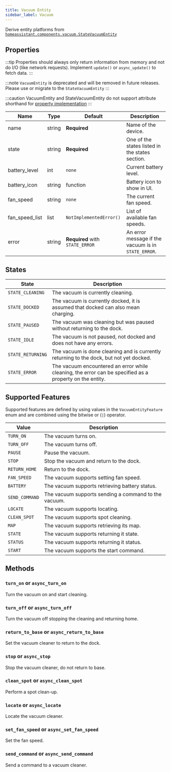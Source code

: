 ```yaml
---
title: Vacuum Entity
sidebar_label: Vacuum
---
```


Derive entity platforms from [`homeassistant.components.vacuum.StateVacuumEntity`](https://github.com/home-assistant/home-assistant/blob/master/homeassistant/components/vacuum/__init__.py)

## Properties

:::tip
Properties should always only return information from memory and not do I/O (like network requests). Implement `update()` or `async_update()` to fetch data.
:::

:::note
`VacuumEntity` is deprecated and will be removed in future releases. Please use or migrate to the `StateVacuumEntity`
:::

:::caution
VacuumEntity and StateVacuumEntity do not support attribute shorthand for [property implementation](../entity.md#entity-class-or-instance-attributes)
:::

| Name | Type | Default | Description
| ---- | ---- | ------- | -----------
| name | string | **Required** | Name of the device.
| state | string | **Required** | One of the states listed in the states section.
| battery_level | int | `none` | Current battery level.
| battery_icon | string | function | Battery icon to show in UI.
| fan_speed | string | `none` | The current fan speed.
| fan_speed_list | list | `NotImplementedError()`| List of available fan speeds.
| error | string | **Required** with `STATE_ERROR` | An error message if the vacuum is in `STATE_ERROR`.

## States

| State | Description
| ----- | -----------
| `STATE_CLEANING` | The vacuum is currently cleaning.
| `STATE_DOCKED` | The vacuum is currently docked, it is assumed that docked can also mean charging.
| `STATE_PAUSED` | The vacuum was cleaning but was paused without returning to the dock.
| `STATE_IDLE` | The vacuum is not paused, not docked and does not have any errors.
| `STATE_RETURNING` | The vacuum is done cleaning and is currently returning to the dock, but not yet docked.
| `STATE_ERROR` | The vacuum encountered an error while cleaning, the error can be specified as a property on the entity.

## Supported Features

Supported features are defined by using values in the `VacuumEntityFeature` enum
and are combined using the bitwise or (`|`) operator.

| Value          | Description                                          |
| -------------- | ---------------------------------------------------- |
| `TURN_ON`      | The vacuum turns on.                                 |
| `TURN_OFF`     | The vacuum turns off.                                |
| `PAUSE`        | Pause the vacuum.                                    |
| `STOP`         | Stop the vacuum and return to the dock.              |
| `RETURN_HOME`  | Return to the dock.                                  |
| `FAN_SPEED`    | The vacuum supports setting fan speed.               |
| `BATTERY`      | The vacuum supports retrieving battery status.       |
| `SEND_COMMAND` | The vacuum supports sending a command to the vacuum. |
| `LOCATE`       | The vacuum supports locating.                        |
| `CLEAN_SPOT`   | The vacuum supports spot cleaning.                   |
| `MAP`          | The vacuum supports retrieving its map.              |
| `STATE`        | The vacuum supports returning it state.              |
| `STATUS`       | The vacuum supports returning it status.             |
| `START`        | The vacuum supports the start command.               |

## Methods

### `turn_on` or `async_turn_on`

Turn the vacuum on and start cleaning.

### `turn_off` or `async_turn_off`

Turn the vacuum off stopping the cleaning and returning home.

### `return_to_base` or `async_return_to_base`

Set the vacuum cleaner to return to the dock.

### `stop` or `async_stop`

Stop the vacuum cleaner, do not return to base.

### `clean_spot` or `async_clean_spot`

Perform a spot clean-up.

### `locate` or `async_locate`

Locate the vacuum cleaner.

### `set_fan_speed` or `async_set_fan_speed`

Set the fan speed.

### `send_command` or `async_send_command`

Send a command to a vacuum cleaner.
